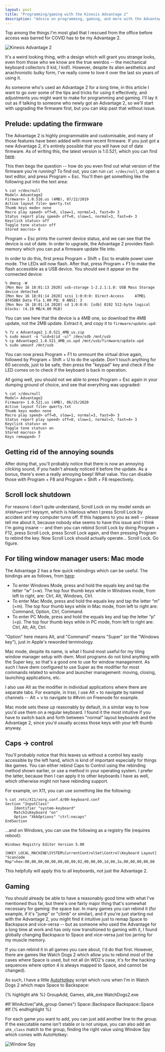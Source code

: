 ```yaml
---
layout: post
title: "Programming/gaming with the Kinesis Advantage 2"
description: "Advice on programming, gaming, and more with the Advantage 2"
---
```


Top among the things I'm most glad that I rescued from the office before access was barred for COVID has to be my Advantage 2.

![Kinesis Advantage 2](/images/blog/ka2/ka2.jpg)

It's a weird looking thing, with a design which will grant you strange looks, even from those who we know are the true weirdos -- the mechanical keyboard collectors (I kid, I kid!). However, despite its alien aesthetics and anachronistic bulky form, I've really come to love it over the last six years of using it.

As someone who's used an Advantage 2 for a long time, in this article I want to go over some of the tips and tricks for using it effectively, and adjustments you might want to make for programming and gaming. I'll lay it out as if talking to someone who newly got an Advantage 2, so we'll start with upgrading the firmware first, but you can skip past that without issue.

## Prelude: updating the firmware

The Advantage 2 is highly programmable and customisable, and many of those features have been added with more recent firmware. If you just got a new Advantage 2, it's entirely possible that you will have out of date firmware. As of writing this, the latest version is 1.0.521, which you can find [here](https://kinesis-ergo.com/support/advantage2/#firmware-updates).

This then begs the question -- how do you even find out what version of the firmware you're running? To find out, you can run `cat >/dev/null`, or open a text editor, and press Program + Esc. You'll then get something like the following put into the text area:

    % cat >/dev/null
    Model> Advantage2
    Firmware> 1.0.516.us (4MB), 07/22/2019
    Active layout file> qwerty.txt
    Thumb keys mode> none
    Macro play speed> off=0, slow=1, normal=3, fast=9> 3
    Status report play speed> off=0, slow=1, normal=3, fast=4> 3
    Keyclick status> off
    Toggle tone status> off
    Stored macros> 0

Program + Esc prints the current device status, and we can see that the device is out of date. In order to upgrade, the Advantage 2 provides flash memory which you can put a firmware update file into.

In order to do this, first press Program + Shift + Esc to enable power user mode. The LEDs will now flash. After that, press Program + F1 to make the flash accessible as a USB device. You should see it appear on the connected device:

    % dmesg -W
    [Mon Nov 16 18:01:13 2020] usb-storage 1-2.2.1:1.0: USB Mass Storage device detected
    [Mon Nov 16 18:01:14 2020] scsi 1:0:0:0: Direct-Access     ATMEL    AT45DBX Data Fla 1.00 PQ: 0 ANSI: 3
    [Mon Nov 16 18:01:14 2020] sd 1:0:0:0: [sdb] 8192 512-byte logical blocks: (4.19 MB/4.00 MiB)

You can see here that the device is a 4MB one, so download the 4MB update, not the 2MB update. Extract it, and copy it to `firmware/update.upd`:

    % 7z x Advantage2_1.0.521_4MB_us.zip
    % sudo mount -o "uid=$(id -u)" /dev/sdb /mnt/usb
    % cp Advantage2_1.0.521_4MB_us.upd /mnt/usb/firmware/update.upd
    % sudo umount /mnt/usb

You can now press Program + F1 to unmount the virtual drive again, followed by Program + Shift + U to do the update. Don't touch anything for 60 seconds, just to be safe, then press the "keypad" key and check if the LED comes on to check if the keyboard is back in operation.

All going well, you should not we able to press Program + Esc again in your dumping ground of choice, and see that everything was upgraded:

    % cat >/dev/null
    Model> Advantage2
    Firmware> 1.0.521.us (4MB), 06/25/2020
    Active layout file> qwerty.txt
    Thumb keys mode> none
    Macro play speed> off=0, slow=1, normal=3, fast=9> 3
    Status report play speed> off=0, slow=1, normal=3, fast=4> 3
    Keyclick status> on
    Toggle tone status> on
    Stored macros> 0
    Keys remapped> 7

## Getting rid of the annoying sounds

After doing that, you'll probably notice that there is now an annoying clicking sound, if you hadn't already noticed it before the update. As a bonus, there's even a really annoying beep! What value. You can disable those with Program + F8 and Program + Shift + F8 respectively.

## Scroll lock shutdown

For reasons I don't quite understand, Scroll Lock on my model sends an `XF86PowerOff` keysym, which is hilarious when I press Scroll Lock by accident and my computer turns off. If this happens to you as well -- please tell me about it, because nobody else seems to have this issue and I think I'm going insane -- and then you can rebind Scroll Lock by doing Program + F12, press Scroll Lock, press Scroll Lock again, and then pressing Program to rebind the key. Now Scroll Lock should actually operate... Scroll Lock. Go figure.

## For tiling window manager users: Mac mode

The Advantage 2 has a few quick rebindings which can be useful. The bindings are as follows, from [here](https://kinesis-ergo.com/support/advantage/):

- To enter Windows Mode, press and hold the equals key and tap the letter “w” (=w). The top four thumb keys while in Windows mode, from left to right, are: Ctrl, Alt, Windows, Ctrl.
- To enter Mac Mode, press and hold the equals key and tap the letter “m” (=m). The top four thumb keys while in Mac mode, from left to right are: Command, Option, Ctrl, Command.
- To enter PC Mode, press and hold the equals key and tap the letter “p” (=p). The top four thumb keys while in PC mode, from left to right are: Ctrl, Alt, Alt, Ctrl.

"Option" here means Alt, and "Command" means "Super" (or the "Windows key"), just in Apple's reworded terminology.

Mac mode, despite its name, is what I found most useful for my tiling window manager setup with dwm. Most programs do not bind anything with the Super key, so that's a good one to use for window management. As such I have dwm configured to use Super as the modifier for most commands related to window and launcher management: moving, closing, launching applications, etc.

I also use Alt as the modifier in individual applications where there are separate tabs. For example, in Irssi, I use Alt + <Letter> to navigate by named channels -- Alt + v to navigate to ##vim on Freenode for example.

Mac mode sets these up reasonably by default, in a similar way to how you'd use them on a regular keyboard. I found it the most intuitive if you have to switch back and forth between "normal" layout keyboards and the Advantage 2, since you'd usually access those keys with your left thumb anyway.

## Caps -> control

You'll probably notice that this leaves us without a control key easily accessible by the left hand, which is kind of important especially for things like games. You can either rebind Caps to Control using the rebinding method shown earlier, or use a method in your operating system. I prefer the latter, because then I can apply it to other keyboards I have as well, which otherwise might not have rebinding support.

For example, on X11, you can use something like the following:

    % cat /etc/X11/xorg.conf.d/00-keyboard.conf
    Section "InputClass"
        Identifier "system-keyboard"
        MatchIsKeyboard "on"
        Option "XkbOptions" "ctrl:nocaps"
    EndSection

...and on Windows, you can use the following as a registry file (requires reboot):

    Windows Registry Editor Version 5.00

    [HKEY_LOCAL_MACHINE\SYSTEM\CurrentControlSet\Control\Keyboard Layout]
    "Scancode Map"=hex:00,00,00,00,00,00,00,00,02,00,00,00,1d,00,3a,00,00,00,00,00

This helpfully will apply this to all keyboards, not just the Advantage 2.

## Gaming

You should already be able to have a reasonably good time with what I've mentioned thus far, but there's one fairly major thing that's somewhat necessary for gaming: the space bar. In many games you can rebind it (for example, if it's "jump" or "climb" or similar), and if you're just starting out with the Advantage 2, you might find it intuitive just to remap Space to Backspace and vice-versa -- but as someone who used the Advantage for a long time at work and has only now transitioned to gaming with it, I found globally changing Backspace to Space and vice-versa just too jarring for my muscle memory.

If you can rebind it in all games you care about, I'd do that first. However, there are games like Watch Dogs 2 which allow you to rebind _most_ of the cases where Space is used, but not all (in WD2's case, it's for the hacking sequences where option 4 is always mapped to Space, and cannot be changed).

As such, I have a little [AutoHotkey](https://www.autohotkey.com/) script which runs when I'm in Watch Dogs 2 which maps Space to Backspace:

{% highlight ahk %}
GroupAdd, Games, ahk_exe WatchDogs2.exe

#If WinActive("ahk_group Games")
Space::Backspace
Backspace::Space
#If
{% endhighlight %}

For each game you want to add, you can just add another line to the group. If the executable name isn't stable or is not unique, you can also add an `ahk_class` match to the group, finding the right value using Window Spy which comes with AutoHotkey:

![Window Spy](/images/blog/ka2/windowspy.png)
